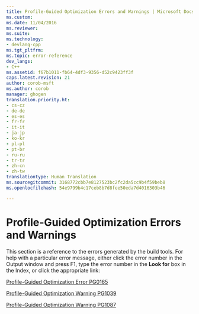 ```yaml
---
title: Profile-Guided Optimization Errors and Warnings | Microsoft Docs
ms.custom: 
ms.date: 11/04/2016
ms.reviewer: 
ms.suite: 
ms.technology:
- devlang-cpp
ms.tgt_pltfrm: 
ms.topic: error-reference
dev_langs:
- C++
ms.assetid: f67b1011-fb64-4df3-9356-d52c9423ff3f
caps.latest.revision: 21
author: corob-msft
ms.author: corob
manager: ghogen
translation.priority.ht:
- cs-cz
- de-de
- es-es
- fr-fr
- it-it
- ja-jp
- ko-kr
- pl-pl
- pt-br
- ru-ru
- tr-tr
- zh-cn
- zh-tw
translationtype: Human Translation
ms.sourcegitcommit: 3168772cbb7e8127523bc2fc2da5cc9b4f59beb8
ms.openlocfilehash: 54e9799b4c17ceb8b7d8fee50eda7d4016303b46

---
```

# Profile-Guided Optimization Errors and Warnings
This section is a reference to the errors generated by the build tools. For help with a particular error message, either click the error number in the Output window and press F1, type the error number in the **Look for** box in the Index, or click the appropriate link:  
  
 [Profile-Guided Optimization Error PG0165](../../error-messages/tool-errors/profile-guided-optimization-error-pg0165.md)  
  
 [Profile-Guided Optimization Warning PG1039](../../error-messages/tool-errors/profile-guided-optimization-warning-pg1039.md)  
  
 [Profile-Guided Optimization Warning PG1087](../../error-messages/tool-errors/profile-guided-optimization-warning-pg1087.md)


<!--HONumber=Jan17_HO2-->



